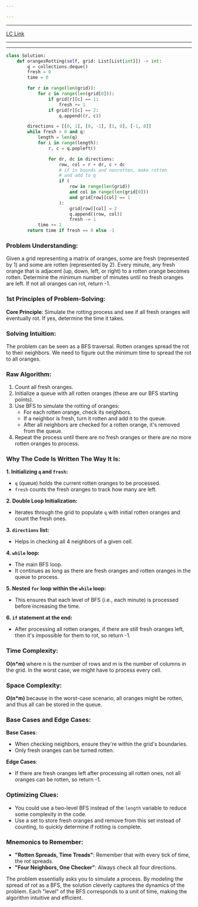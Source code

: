 ```yaml
---

---
```

---
[LC Link](https://leetcode.com/problems/rotting-oranges/)

---
---

```python
class Solution:
    def orangesRotting(self, grid: List[List[int]]) -> int:
        q = collections.deque()
        fresh = 0
        time = 0

        for r in range(len(grid)):
            for c in range(len(grid[0])):
                if grid[r][c] == 1:
                    fresh += 1
                if grid[r][c] == 2:
                    q.append((r, c))

        directions = [[0, 1], [0, -1], [1, 0], [-1, 0]]
        while fresh > 0 and q:
            length = len(q)
            for i in range(length):
                r, c = q.popleft()

                for dr, dc in directions:
                    row, col = r + dr, c + dc
                    # if in bounds and nonrotten, make rotten
                    # and add to q
                    if (
                        row in range(len(grid))
                        and col in range(len(grid[0]))
                        and grid[row][col] == 1
                    ):
                        grid[row][col] = 2
                        q.append((row, col))
                        fresh -= 1
            time += 1
        return time if fresh == 0 else -1

```

### Problem Understanding:

Given a grid representing a matrix of oranges, some are fresh (represented by 1) and some are rotten (represented by 2). Every minute, any fresh orange that is adjacent (up, down, left, or right) to a rotten orange becomes rotten. Determine the minimum number of minutes until no fresh oranges are left. If not all oranges can rot, return -1.

### 1st Principles of Problem-Solving:

**Core Principle**: Simulate the rotting process and see if all fresh oranges will eventually rot. If yes, determine the time it takes.

### Solving Intuition:

The problem can be seen as a BFS traversal. Rotten oranges spread the rot to their neighbors. We need to figure out the minimum time to spread the rot to all oranges.

### Raw Algorithm:

1. Count all fresh oranges.
2. Initialize a queue with all rotten oranges (these are our BFS starting points).
3. Use BFS to simulate the rotting of oranges:
    - For each rotten orange, check its neighbors.
    - If a neighbor is fresh, turn it rotten and add it to the queue.
    - After all neighbors are checked for a rotten orange, it's removed from the queue.
4. Repeat the process until there are no fresh oranges or there are no more rotten oranges to process.

### Why The Code Is Written The Way It Is:

**1. Initializing `q` and `fresh`:**
- `q` (queue) holds the current rotten oranges to be processed.
- `fresh` counts the fresh oranges to track how many are left.

**2. Double Loop Initialization:**
- Iterates through the grid to populate `q` with initial rotten oranges and count the fresh ones.

**3. `directions` list:**
- Helps in checking all 4 neighbors of a given cell.

**4. `while` loop:**
- The main BFS loop.
- It continues as long as there are fresh oranges and rotten oranges in the queue to process.

**5. Nested `for` loop within the `while` loop:**
- This ensures that each level of BFS (i.e., each minute) is processed before increasing the time.

**6. `if` statement at the end:**
- After processing all rotten oranges, if there are still fresh oranges left, then it's impossible for them to rot, so return -1.

### Time Complexity:

**O(n*m)** where n is the number of rows and m is the number of columns in the grid. In the worst case, we might have to process every cell.

### Space Complexity:

**O(n*m)** because in the worst-case scenario, all oranges might be rotten, and thus all can be stored in the queue.

### Base Cases and Edge Cases:

**Base Cases**:
- When checking neighbors, ensure they're within the grid's boundaries.
- Only fresh oranges can be turned rotten.

**Edge Cases**:
- If there are fresh oranges left after processing all rotten ones, not all oranges can be rotten, so return -1.

### Optimizing Clues:

- You could use a two-level BFS instead of the `length` variable to reduce some complexity in the code.
- Use a set to store fresh oranges and remove from this set instead of counting, to quickly determine if rotting is complete.

### Mnemonics to Remember:

- **"Rotten Spreads, Time Treads"**: Remember that with every tick of time, the rot spreads. 
- **"Four Neighbors, One Checker"**: Always check all four directions.

The problem essentially asks you to simulate a process. By modeling the spread of rot as a BFS, the solution cleverly captures the dynamics of the problem. Each "level" of the BFS corresponds to a unit of time, making the algorithm intuitive and efficient.
